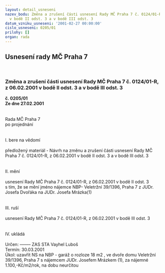 ```yaml
---
layout: detail_usneseni
nazev_bodu: Změna a zrušení části usnesení Rady MČ Praha 7 č. 0124/01-R, z 06.02.2001
  v bodě II odst. 3 a v bodě III odst. 3
datum_vzniku_usneseni: '2001-02-27 00:00:00'
cislo_usneseni: 0205/01
prilohy: []
organ: rada
---
```

<div id="ucUsn_pList" class="usn">
	<span><h2>Usnesení rady MČ Praha 7 </h2>
<br></span><div class="standBody">
<span><h3>Změna a zrušení části usnesení Rady MČ Praha 7 č. 0124/01-R, z 06.02.2001 v bodě II odst. 3 a v bodě III odst. 3</h3></span><div class="center">
		<strong>č. 0205/01</strong><br>
	</div>
<div class="center">
		<strong>Ze dne 27.02.2001</strong><br><br>
	</div>
<br>Rada MČ Praha 7<br>po projednání<br><br><br>I.	bere na vědomí<br><br> předložený materiál - Návrh na změnu a zrušení části usnesení Rady MČ Praha 7 č. 0124/01-R, z 06.02.2001 v  bodě II odst. 3 a v bodě III odst. 3<br><br><br>II.	mění <br><br>usnesení Rady MČ Praha 7 č. 0124/01-R, z 06.02.2001 v  bodě II odst. 3<br>s tím, že se mění jméno nájemce NBP- Veletržní 39/1396, Praha 7 z JUDr. Josefa Dvořáka na JUDr. Josefa Mrázka(1)   <br> <br><br>III.	ruší <br><br>usnesení Rady MČ Praha 7 č. 0124/01-R, z 06.02.2001 v bodě III odst. 3<br><br><br>IV.	ukládá <br><br> Určen:	–––––	ZAS STA Vayhel Luboš<br>Termín: 30.03.2001<br>Úkol:	uzavřít NS na NBP - garáž o rozloze 18 m2 , ve dvoře domu Veletržní 39/1396, Praha 7 s nájemcem JUDr. Josefem Mrázkem (1), za nájemné 1.100,-Kč/m2/rok, na dobu neurčitou<br> <br><br><br><br> <br>
</div>
</div>